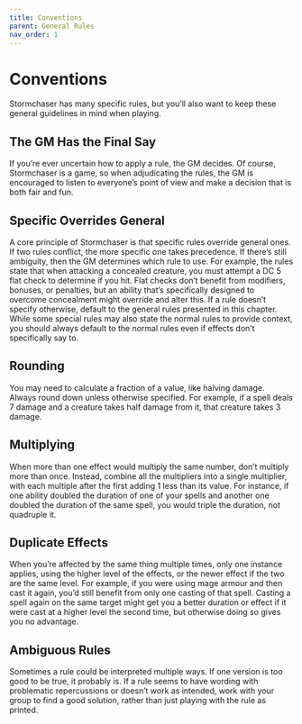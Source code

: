 ```yaml
---
title: Conventions
parent: General Rules
nav_order: 1
---
```


# Conventions
Stormchaser has many specific rules, but you’ll also want to keep these general guidelines in mind when playing.

## The GM Has the Final Say
If you’re ever uncertain how to apply a rule, the GM decides. Of course, Stormchaser is a game, so when adjudicating the rules, the GM is encouraged to listen to everyone’s point of view and make a decision that is both fair and fun.

## Specific Overrides General
A core principle of Stormchaser is that specific rules override general ones. If two rules conflict, the more specific one takes precedence. If there’s still ambiguity, then the GM determines which rule to use. For example, the rules state that when attacking a concealed creature, you must attempt a DC 5 flat check to determine if you hit. Flat checks don’t benefit from modifiers, bonuses, or penalties, but an ability that’s specifically designed to overcome concealment might override and alter this. If a rule doesn’t specify otherwise, default to the general rules presented in this chapter. While some special rules may also state the normal rules to provide context, you should always default to the normal rules even if effects don’t specifically say to.

## Rounding
You may need to calculate a fraction of a value, like halving damage. Always round down unless otherwise specified. For example, if a spell deals 7 damage and a creature takes half damage from it, that creature takes 3 damage.

## Multiplying
When more than one effect would multiply the same number, don’t multiply more than once. Instead, combine all the multipliers into a single multiplier, with each multiple after the first adding 1 less than its value. For instance, if one ability doubled the duration of one of your spells and another one doubled the duration of the same spell, you would triple the duration, not quadruple it.

## Duplicate Effects
When you’re affected by the same thing multiple times, only one instance applies, using the higher level of the effects, or the newer effect if the two are the same level. For example, if you were using mage armour and then cast it again, you’d still benefit from only one casting of that spell. Casting a spell again on the same target might get you a better duration or effect if it were cast at a higher level the second time, but otherwise doing so gives you no advantage.

## Ambiguous Rules
Sometimes a rule could be interpreted multiple ways. If one version is too good to be true, it probably is. If a rule seems to have wording with problematic repercussions or doesn’t work as intended, work with your group to find a good solution, rather than just playing with the rule as printed.
